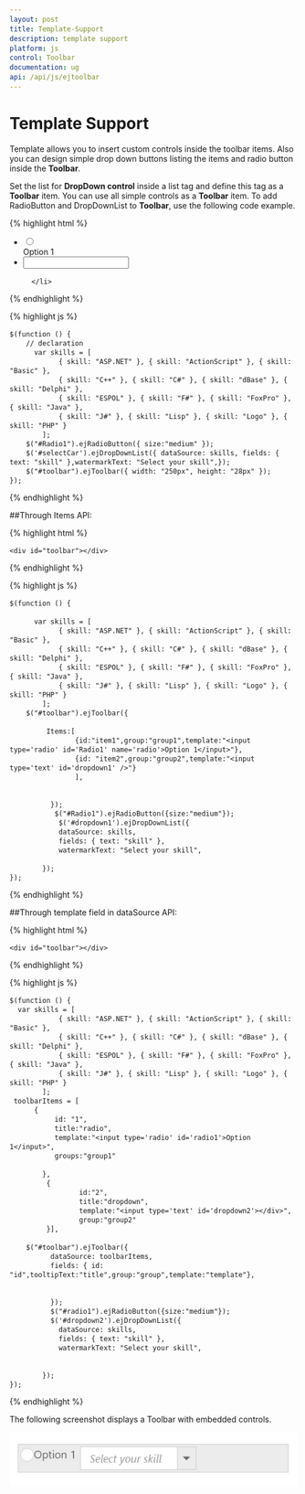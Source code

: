 ```yaml
---
layout: post
title: Template-Support
description: template support
platform: js
control: Toolbar
documentation: ug
api: /api/js/ejtoolbar
---
```


# Template Support

Template allows you to insert custom controls inside the toolbar items. Also you can design simple drop down buttons listing the items and radio button inside the **Toolbar**.

Set the list for **DropDown control** inside a list tag and define this tag as a **Toolbar** item. You can use all simple controls as a **Toolbar** item. To add RadioButton and DropDownList to **Toolbar**, use the following code example.

{% highlight html %}

<div id="toolbar">
   <ul>
      <li>
         <div>
            <input type="radio" name="small" id="Radio1" />
         </div>
         Option 1
      </li>
      <li id="Dropdown" title="Dropdown Control">
         <input id="selectCar" type="text" />
        
      </li>
   </ul>
</div>

{% endhighlight %}

{% highlight js %}

    $(function () {
        // declaration
          var skills = [
                { skill: "ASP.NET" }, { skill: "ActionScript" }, { skill: "Basic" },
                { skill: "C++" }, { skill: "C#" }, { skill: "dBase" }, { skill: "Delphi" },
                { skill: "ESPOL" }, { skill: "F#" }, { skill: "FoxPro" }, { skill: "Java" },
                { skill: "J#" }, { skill: "Lisp" }, { skill: "Logo" }, { skill: "PHP" }
            ];
        $("#Radio1").ejRadioButton({ size:"medium" });
        $('#selectCar').ejDropDownList({ dataSource: skills, fields: { text: "skill" },watermarkText: "Select your skill",});
        $("#toolbar").ejToolbar({ width: "250px", height: "28px" });
    });


{% endhighlight %}


##Through Items API:

{% highlight html %}

    <div id="toolbar"></div>

{% endhighlight %}

{% highlight js %}

    $(function () {
        
          var skills = [
                { skill: "ASP.NET" }, { skill: "ActionScript" }, { skill: "Basic" },
                { skill: "C++" }, { skill: "C#" }, { skill: "dBase" }, { skill: "Delphi" },
                { skill: "ESPOL" }, { skill: "F#" }, { skill: "FoxPro" }, { skill: "Java" },
                { skill: "J#" }, { skill: "Lisp" }, { skill: "Logo" }, { skill: "PHP" }
            ];
        $("#toolbar").ejToolbar({
        
			 Items:[
                    {id:"item1",group:"group1",template:"<input type='radio' id='Radio1' name='radio'>Option 1</input>"},
					{id: "item2",group:"group2",template:"<input type='text' id='dropdown1' />"}
					],

             
			  });
               $("#Radio1").ejRadioButton({size:"medium"});
                $('#dropdown1').ejDropDownList({
                dataSource: skills,
                fields: { text: "skill" },
                watermarkText: "Select your skill",
               
            });
    });


{% endhighlight %}

##Through template field in dataSource API:

{% highlight html %}

    <div id="toolbar"></div>

{% endhighlight %}

{% highlight js %}

    $(function () {
      var skills = [
                { skill: "ASP.NET" }, { skill: "ActionScript" }, { skill: "Basic" },
                { skill: "C++" }, { skill: "C#" }, { skill: "dBase" }, { skill: "Delphi" },
                { skill: "ESPOL" }, { skill: "F#" }, { skill: "FoxPro" }, { skill: "Java" },
                { skill: "J#" }, { skill: "Lisp" }, { skill: "Logo" }, { skill: "PHP" }
            ];
     toolbarItems = [
		  {
               id: "1",
               title:"radio",
			   template:"<input type='radio' id='radio1'>Option 1</input>",
			   groups:"group1"

            },
			 {
			         id:"2",
					 title:"dropdown",
					 template:"<input type='text' id='dropdown2'></div>",
					 group:"group2"
			 }],
        
        $("#toolbar").ejToolbar({
			  dataSource: toolbarItems,
              fields: { id: "id",tooltipText:"title",group:"group",template:"template"},

             
			  });
              $("#radio1").ejRadioButton({size:"medium"});
              $('#dropdown2').ejDropDownList({
                dataSource: skills,
                fields: { text: "skill" },
                watermarkText: "Select your skill",
              
                
            });
    });


{% endhighlight %}

The following screenshot displays a Toolbar with embedded controls.

![](Template-Support_images/Template.JPG)
